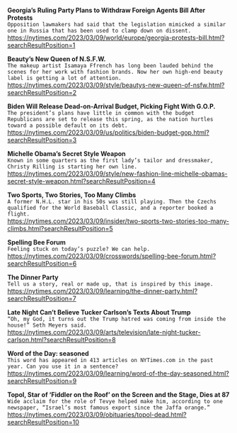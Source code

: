 **Georgia’s Ruling Party Plans to Withdraw Foreign Agents Bill After Protests**\
`Opposition lawmakers had said that the legislation mimicked a similar one in Russia that has been used to clamp down on dissent.`\
https://nytimes.com/2023/03/09/world/europe/georgia-protests-bill.html?searchResultPosition=1

**Beauty’s New Queen of N.S.F.W.**\
`The makeup artist Isamaya Ffrench has long been lauded behind the scenes for her work with fashion brands. Now her own high-end beauty label is getting a lot of attention.`\
https://nytimes.com/2023/03/09/style/beautys-new-queen-of-nsfw.html?searchResultPosition=2

**Biden Will Release Dead-on-Arrival Budget, Picking Fight With G.O.P.**\
`The president’s plans have little in common with the budget Republicans are set to release this spring, as the nation hurtles toward a possible default on its debt.`\
https://nytimes.com/2023/03/09/us/politics/biden-budget-gop.html?searchResultPosition=3

**Michelle Obama’s Secret Style Weapon**\
`Known in some quarters as the first lady’s tailor and dressmaker, Christy Rilling is starting her own line.`\
https://nytimes.com/2023/03/09/style/new-fashion-line-michelle-obamas-secret-style-weapon.html?searchResultPosition=4

**Two Sports, Two Stories, Too Many Climbs**\
`A former N.H.L. star in his 50s was still playing. Then the Czechs qualified for the World Baseball Classic, and a reporter booked a flight.`\
https://nytimes.com/2023/03/09/insider/two-sports-two-stories-too-many-climbs.html?searchResultPosition=5

**Spelling Bee Forum**\
`Feeling stuck on today’s puzzle? We can help.`\
https://nytimes.com/2023/03/09/crosswords/spelling-bee-forum.html?searchResultPosition=6

**The Dinner Party**\
`Tell us a story, real or made up, that is inspired by this image.`\
https://nytimes.com/2023/03/09/learning/the-dinner-party.html?searchResultPosition=7

**Late Night Can’t Believe Tucker Carlson’s Texts About Trump**\
`“Oh, my God, it turns out the Trump hatred was coming from inside the house!” Seth Meyers said.`\
https://nytimes.com/2023/03/09/arts/television/late-night-tucker-carlson.html?searchResultPosition=8

**Word of the Day: seasoned**\
`This word has appeared in 413 articles on NYTimes.com in the past year. Can you use it in a sentence?`\
https://nytimes.com/2023/03/09/learning/word-of-the-day-seasoned.html?searchResultPosition=9

**Topol, Star of ‘Fiddler on the Roof’ on the Screen and the Stage, Dies at 87**\
`Wide acclaim for the role of Tevye helped make him, according to one newspaper, “Israel’s most famous export since the Jaffa orange.”`\
https://nytimes.com/2023/03/09/obituaries/topol-dead.html?searchResultPosition=10

